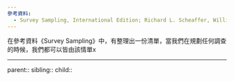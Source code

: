 ```yaml
---
參考資料:
  - Survey Sampling, International Edition; Richard L. Scheaffer, William Mendenhall. III
---
```

在參考資料《Survey Sampling》中，有整理出一份清單，當我們在規劃任何調查的時候，我們都可以皆由該情單x
- - -
parent::
sibling::
child::